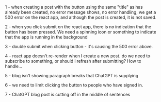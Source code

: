 1 - when creating a post with the button using the same "title" as has already been created, no error message shows, no error handling, we get a 500 error on the react app, and although the post is created, it is not saved.

2 - when you click submit on the react app, there is no indication that the button has been pressed.  We need a spinning icon or something to indicate that the app is running in the background

3 - double submit when clicking button - it's causing the 500 error above.

4 - react app doesn't re-render when I create a new post.  do we need to subscribe to something, or should i refresh after submitting?  How to handle...

5 - blog isn't showing paragraph breaks that ChatGPT is supplying

6 - we need to limit clicking the button to people who have signed in.

7 - ChatGPT blog post is cutting off in the middle of sentences



